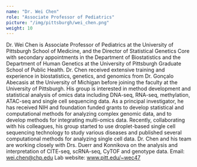 ```yaml
---
name: "Dr. Wei Chen"
role: "Associate Professor of Pediatrics"
picture: "/img/pittsburgh/wei_chen.png"
weight: 10
---
```


Dr. Wei Chen is Associate Professor of Pediatrics at the University of Pittsburgh School of Medicine, and the Director of Statistical Genetics Core with secondary appointments in the Department of Biostatistics and the Department of Human Genetics at the University of Pittsburgh Graduate School of Public Health. Dr. Chen received extensive training and experience in biostatistics, genetics, and genomics from Dr. Gonçalo Abecasis at the University of Michigan before joining the faculty at the University of Pittsburgh. His group is interested in method development and statistical analysis of omics data including DNA-seq, RNA-seq, methylation, ATAC-seq and single cell sequencing data. As a principal investigator, he has received NIH and foundation funded grants to develop statistical and computational methods for analyzing complex genomic data, and to develop methods for integrating multi-omics data. Recently, collaborating with his colleagues, his group started to use droplet-based single cell sequencing technology to study various diseases and published several computational methods for analyzing single cell data. Dr. Chen and his team are working closely with Drs. Duerr and Konnikova on the analysis and interpretation of CITE-seq, scRNA-seq, CyTOF and genotype data.
Email: wei.chen@chp.edu
Lab website: www.pitt.edu/~wec47

